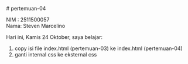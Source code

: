 # pertemuan-04

NIM : 2511500057<br>
Nama: Steven Marcelino<br>

Hari ini, Kamis 24 Oktober, saya belajar:
<ol>
<li>copy isi file index.html (pertemuan-03) ke index.html (pertemuan-04)</li>
<li>ganti internal css ke eksternal css</li>
</ol>